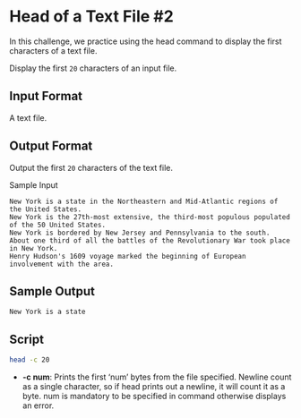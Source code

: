 # Head of a Text File #2

In this challenge, we practice using the head command to display the first  characters of a text file.

Display the first `20` characters of an input file.

## Input Format

A text file.

## Output Format

Output the first `20` characters of the text file.

Sample Input

    New York is a state in the Northeastern and Mid-Atlantic regions of the United States. 
    New York is the 27th-most extensive, the third-most populous populated of the 50 United States. 
    New York is bordered by New Jersey and Pennsylvania to the south.
    About one third of all the battles of the Revolutionary War took place in New York.
    Henry Hudson's 1609 voyage marked the beginning of European involvement with the area.
## Sample Output

    New York is a state 

## Script

```bash
head -c 20
```

* **-c num**: Prints the first ‘num’ bytes from the file specified. Newline count as a single character, so if head prints out a newline, it will count it as a byte. num is mandatory to be specified in command otherwise displays an error.
